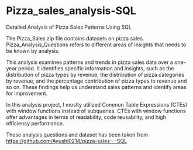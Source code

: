 # Pizza_sales_analysis-SQL
Detailed Analysis of Pizza Sales Patterns Using SQL

The Pizza_Sales zip file contains datasets on pizza sales. Pizza_Analysis_Questions refers to different areas of insights that needs to be known by analysis.

This analysis examines patterns and trends in pizza sales data over a one-year period. It identifies specific information and insights, such as the distribution of pizza types by revenue, the distribution of pizza categories by revenue, and the percentage contribution of pizza types to revenue and so on. These findings help us understand sales patterns and identify areas for improvement.

In this analysis project, I moslty utilized Common Table Expressions (CTEs) with window functions instead of subqueries. CTEs with window functions offer advantages in terms of readability, code reusability, and high efficiency performance.

These analysis questions and dataset has been taken from https://github.com/Ayushi0214/pizza-sales---SQL
